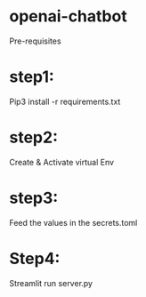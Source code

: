 # openai-chatbot

Pre-requisites 

# step1:
Pip3 install -r requirements.txt

# step2:
Create & Activate virtual Env

# step3:
Feed the values in the secrets.toml

# Step4:
Streamlit run server.py
